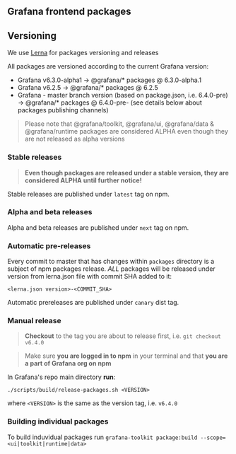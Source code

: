 ## Grafana frontend packages

## Versioning
We use [Lerna](https://github.com/lerna/lerna) for packages versioning and releases

All packages are versioned according to the current Grafana version:
- Grafana v6.3.0-alpha1 -> @grafana/* packages @ 6.3.0-alpha.1
- Grafana v6.2.5 -> @grafana/* packages @ 6.2.5
- Grafana - master branch version (based on package.json, i.e. 6.4.0-pre) -> @grafana/* packages @ 6.4.0-pre-<COMMIT-SHA> (see details below about packages publishing channels)

> Please note that @grafana/toolkit, @grafana/ui, @grafana/data & @grafana/runtime packages are considered ALPHA even though they are not released as alpha versions

### Stable releases
> **Even though packages are released under a stable version, they are considered ALPHA until further notice!**

Stable releases are published under `latest` tag on npm.

### Alpha and beta releases
Alpha and beta releases are published under `next` tag on npm.

### Automatic pre-releases
Every commit to master that has changes within `packages` directory is a subject of npm packages release.
*ALL* packages will be released under version from lerna.json file with commit SHA added to it:

```
<lerna.json version>-<COMMIT_SHA>
```

Automatic prereleases are published under `canary` dist tag.

### Manual release
> **Checkout** to the tag you are about to release first, i.e. `git checkout v6.4.0`

> Make sure **you are logged in to npm** in your terminal and that **you are a part of Grafana org on npm**

In Grafana's repo main directory **run**:

```
./scripts/build/release-packages.sh <VERSION>
```

where `<VERSION>` is the same as the version tag, i.e. `v6.4.0`


### Building individual packages
To build induvidual packages run `grafana-toolkit package:build --scope=<ui|toolkit|runtime|data>`


